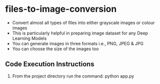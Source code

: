 # files-to-image-conversion
- Convert almost all types of files into either grayscale images or colour images
- This is particularly helpful in preparing image dataset for any Deep Learning Models
- You can generate images in three formats i.e., PNG, JPEG & JPG
- You can choose the size of the images too

## Code Execution Instructions
1. From the project directory run the command: python app.py
